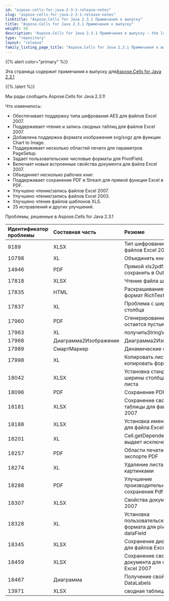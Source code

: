 ```yaml
---
id: "aspose-cells-for-java-2-3-1-release-notes"
slug: "aspose-cells-for-java-2-3-1-release-notes"
linktitle: "Aspose.Cells for Java 2.3.1 Примечания к выпуску"
title: "Aspose.Cells for Java 2.3.1 Примечания к выпуску"
weight: 50
description: "Aspose.Cells for Java 2.3.1 Примечания к выпуску – the latest updates and fixes."
type: "repository"
layout: "release"
family_listing_page_title: "Aspose.Cells for Java 2.3.1 Примечания к выпуску"
---
```

{{% alert color="primary" %}} 

 Эта страница содержит примечания к выпуску для[Aspose.Cells for Java 2.3.1](https://releases.aspose.com/cells/java/new-releases/aspose.cells-for-java-2.3.1/)

{{% /alert %}} 

 Мы рады сообщить Aspose.Cells for Java 2.3.1!

 Что изменилось:

- Обеспечивает поддержку типа шифрования AES для файлов Excel 2007.
- Поддерживает чтение и запись сводных таблиц для файлов Excel 2007.
- Добавлена поддержка формата изображения svg/svgz для функции Chart to Image.
- Поддерживает несколько областей печати для параметров PageSetup.
- Задает пользовательские числовые форматы для PivotField.
- Включает новые встроенные свойства документа для файла Excel 2007.
- Объединяет несколько рабочих книг.
- Поддерживает сохранение PDF в Stream для прямой функции Excel в PDF.
- Улучшено чтение/запись файлов Excel 2007.
- Улучшено чтение/запись файлов Excel 2003.
- Улучшено чтение файлов шаблонов XLS.
- 25 исправлений и других улучшений.

 Проблемы, решенные в Aspose.Cells for Java 2.3.1

|**Идентификатор проблемы** |**Составная часть** |**Резюме** |
|:- |:- |:- |
|9189 | XLSX| Тип шифрования AES для файлов Excel 2007|
|10798 | XL| Объединить книги|
|14946 | PDF| Прямой xls2pdf: сохранить в OutputStream|
|17818 | XLSX| Чтение файла шаблона|
|17835 | HTML| Раскрашивание линий, формат RichText|
|17837 | XL| Проблема с шириной столбца|
|17960 | PDF| Сгенерированный PDF остается пустым|
|17963 | XL| получитьStringValue()|
|17968 | Диаграмма2Изображение| Диаграмма2Изображение|
|17989 | СмартМаркер| Динамические формулы|
|17998 | XL| Копировать лист, копировать формулу|
|18042 | XLSX| Установка стандартной ширины столбца для листа|
|18096 | PDF| Сохранение PDF|
|18181 | XLSX| Сохранение сводной таблицы для файла Excel 2007|
|18188 | XLSX| Установка имени шрифта для файла Excel 2007|
|18201 | XL| Cell.getDependents() выдает исключение|
|18257 | PDF| Области печати в экспорте PDF|
|18274 | XL|Удаление листа с картинками|
|18288 | PDF| Улучшение производительности сохранения Pdf|
|18307 | XLSX| Свойства документа Excel 2007|
|18328 | XL| Установка пользовательского формата для pivotField dataField|
|18345 | XLSX| Сохранение диаграммы для файлов Excel 2007|
|18459 | XLSX| Сохранение свойства документа для файла Excel 2007|
|18467 | Диаграмма| Получение свойств DataLabels|
|13971 | XLSX| сводная таблица|

